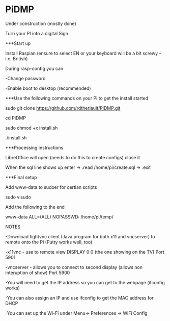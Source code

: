 # PiDMP

Under construction (mostly done)

Turn your PI into a digital Sign

***Start up


 Install Raspian (ensure to select EN or your keyboard will be a bit screwy - i.e. British)
 
 During rasp-config you can
 
 -Change password
 
 -Enable boot to desktop (recommended)
 

***Use the following commands on your Pi to get the install started


sudo git clone https://github.com/rdtheriault/PiDMP.git

cd PiDMP

sudo chmod +x install.sh

./install.sh


***Processing instructions

LibreOffice will open (needs to do this to create configs) close it

When the sql line shows up enter -> .read /home/pi/create.sql   -> .exit


***Final setup

Add www-data to sudoer for certian scripts

sudo visudo

Add the following to the end

www-data ALL=(ALL) NOPASSWD: /home/pi/temp/


NOTES

-Download tightvnc client (Java program for both x11 and vncserver) to remote onto the Pi (Putty works well, too)

-x11vnc - use to remote view DISPLAY 0:0 (the one showing on the TV) Port 5901

-vncserver - allows you to connect to second display (allows non interuption of show) Port 5900

-You will need to get the IP address so you can get to the webpage (ifconfig works)

-You can also assign an IP and use ifconfig to get the MAC address for DHCP

-You can set up the Wi-Fi under Menu-> Preferences -> WiFi Config
